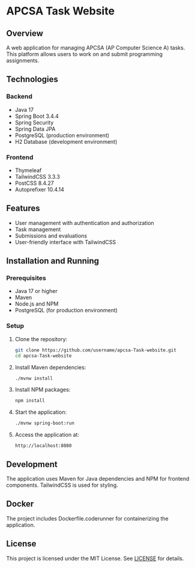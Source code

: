 # APCSA Task Website

## Overview
A web application for managing APCSA (AP Computer Science A) tasks. This platform allows users to work on and submit programming assignments.

## Technologies

### Backend
- Java 17
- Spring Boot 3.4.4
- Spring Security
- Spring Data JPA
- PostgreSQL (production environment)
- H2 Database (development environment)

### Frontend
- Thymeleaf
- TailwindCSS 3.3.3
- PostCSS 8.4.27
- Autoprefixer 10.4.14

## Features
- User management with authentication and authorization
- Task management
- Submissions and evaluations
- User-friendly interface with TailwindCSS

## Installation and Running

### Prerequisites
- Java 17 or higher
- Maven
- Node.js and NPM
- PostgreSQL (for production environment)

### Setup
1. Clone the repository:
   ```bash
   git clone https://github.com/username/apcsa-Task-website.git
   cd apcsa-Task-website
   ```

2. Install Maven dependencies:
   ```bash
   ./mvnw install
   ```

3. Install NPM packages:
   ```bash
   npm install
   ```

4. Start the application:
   ```bash
   ./mvnw spring-boot:run
   ```

5. Access the application at:
   ```
   http://localhost:8080
   ```

## Development
The application uses Maven for Java dependencies and NPM for frontend components. TailwindCSS is used for styling.

## Docker
The project includes Dockerfile.coderunner for containerizing the application.

## License
This project is licensed under the MIT License. See [LICENSE](LICENSE) for details.